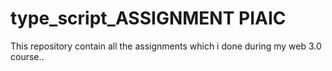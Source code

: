 # type_script_ASSIGNMENT PIAIC
This repository contain all the assignments which i done during my web 3.0 course..
